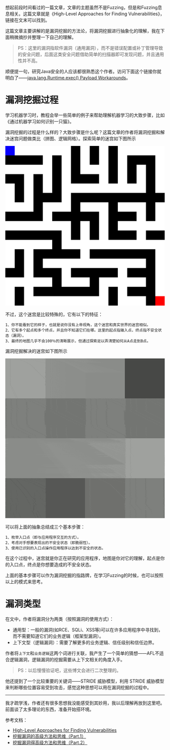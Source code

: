 
想起前段时间看过的一篇文章，文章的主题虽然不是Fuzzing，但是和Fuzzing息息相关。这篇文章就是《High-Level Approaches for Finding Vulnerabilities》，链接在文末可以找到。

这篇文章主要讲解的是漏洞挖掘的方法论，将漏洞挖掘进行抽象化的理解，我在下面稍微摘抄并整理一下自己的理解。
> PS：这里的漏洞指软件漏洞（通用漏洞），而不是错误配置或补丁管理导致的安全问题，后面这类安全问题借助简单的扫描器即可发现问题，并且通用性并不高。

顺便提一句，研究Java安全的人应该都很熟悉这个作者。访问下面这个链接你就明白了——[java.lang.Runtime.exec() Payload Workarounds](https://www.jackson-t.ca/runtime-exec-payloads.html)。

# 漏洞挖掘过程

学习机器学习时，教程会举一些简单的例子来帮助理解机器学习的大致步骤，比如《通过机器学习如何识别一只猫》。

漏洞挖掘的过程是什么样的？大致步骤是什么呢？这篇文章的作者将漏洞挖掘和解决迷宫问题做类比（拼图、逻辑网格）。探索简单的迷宫如下图所示

![](./images/2.gif)

不过，这个迷宫是比较特殊的，它有以下的特征：
```
1、你不能看到它的样子，也就是说你没有上帝视角，这个迷宫和真实世界的迷宫相似。
2、它有多个起点和多个终点，并且你不知道它们在哪。这里的起点指输入点，终点指不安全状态（漏洞）。
3、最终的地图几乎不会100％的清晰展示，但通过探索足以弄清楚如何从A点走到B点。
```
漏洞挖掘解决的迷宫如下图所示

![](./images/3.gif)

可以将上面的抽象总结成三个基本步骤：
```
1、枚举入口点（即与应用程序交互的方式）。
2、考虑对手想要表现出的不安全状态（即脆弱性）。
3、使用已识别的入口点操作应用程序以达到不安全的状态。
```
在这个过程中，迷宫就是你正在研究的应用程序，地图是你对它的理解，起点是你的入口点，终点是你想要造成的不安全状态。

上面的基本步骤可以作为漏洞挖掘的指路牌，在学习Fuzzing的时候，也可以按照以上的模式来思考。


# 漏洞类型

在文中，作者将漏洞分为两类（按照漏洞的使用方式）：
- 通用型：一般的漏洞(如RCE、SQLi、XSS等)可以在许多应用程序中寻找到，而不需要知道它们的业务逻辑（框架型漏洞）。
- 上下文型（逻辑漏洞）：需要了解更多的业务逻辑、信任级别和信任边界。

作者将`上下文`和`业务逻辑`这两个词进行关联，我产生了一个简单的猜想——AFL不适合逻辑漏洞，逻辑漏洞的挖掘需要从上下文相关的角度入手。
> PS：以后慢慢验证吧，这些博文会进行二次整理的。

他还提到了一个比较重要的关键词——STRIDE 威胁模型，利用 STRIDE 威胁模型来判断哪些位置容易受到攻击，感觉这种思想可以用在漏洞挖掘的过程中。

---

我才疏学浅，作者还有很多思想我没能感受到其妙用，我以后理解再放到这里吧。前面谈了太多理论的东西，准备开始搭环境。


参考文档：
- [High-Level Approaches for Finding Vulnerabilities](https://www.jackson-t.ca/finding-vulnerabilities.html)
- [挖掘漏洞的高级方法和思维（Part.1）](https://www.4hou.com/index.php/posts/YWqY)
- [挖掘漏洞得高级方法和思维（Part.2）](https://zhuanlan.zhihu.com/p/30982733)